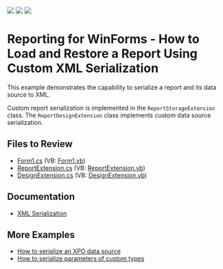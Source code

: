 <!-- default badges list -->
![](https://img.shields.io/endpoint?url=https://codecentral.devexpress.com/api/v1/VersionRange/128601357/22.2.6%2B)
[![](https://img.shields.io/badge/Open_in_DevExpress_Support_Center-FF7200?style=flat-square&logo=DevExpress&logoColor=white)](https://supportcenter.devexpress.com/ticket/details/E3157)
[![](https://img.shields.io/badge/📖_How_to_use_DevExpress_Examples-e9f6fc?style=flat-square)](https://docs.devexpress.com/GeneralInformation/403183)
<!-- default badges end -->
# Reporting for WinForms - How to Load and Restore a Report Using Custom XML Serialization


This example demonstrates the capability to serialize a report and its data source to XML.

Custom report serialization is implemented in the `ReportStorageExtension` class. The `ReportDesignExtension` class implements custom data source serialization.

## Files to Review

* [Form1.cs](./CS/WindowsApplication54/Form1.cs) (VB: [Form1.vb](./VB/WindowsApplication54/Form1.vb))
* [ReportExtension.cs](./CS/WindowsApplication54/ReportExtension.cs) (VB: [ReportExtension.vb](./VB/WindowsApplication54/ReportExtension.vb))
* [DesignExtension.cs](./CS/WindowsApplication54/DesignExtension.cs) (VB: [DesignExtension.vb](./VB/WindowsApplication54/DesignExtension.vb))
## Documentation

- [XML Serialization](http://docs.devexpress.com/XtraReports/10011/detailed-guide-to-devexpress-reporting/store-and-distribute-reports/store-report-layouts-and-documents/xml-serialization)

## More Examples

- [How to serialize an XPO data source](https://github.com/DevExpress-Examples/Reporting_how-to-serialize-an-xpo-data-source-e3169)
- [How to serialize parameters of custom types](https://github.com/DevExpress-Examples/Reporting_how-to-serialize-parameters-of-custom-types-e3186)

